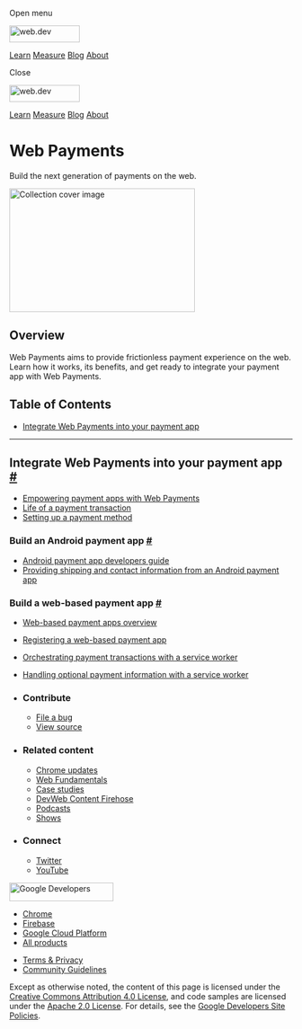 <span class="w-tooltip w-tooltip--left">Open menu</span>

<a href="/" class="gc-analytics-event header-default__logo-link"><img src="/images/lockup.svg" alt="web.dev" class="header-default__logo" width="125" height="30" /></a>

<a href="/learn/" class="gc-analytics-event header-default__link">Learn</a> <a href="/measure/" class="gc-analytics-event header-default__link">Measure</a> <a href="/blog/" class="gc-analytics-event header-default__link">Blog</a> <a href="/about/" class="gc-analytics-event header-default__link">About</a>

<span class="w-tooltip">Close</span>

<a href="/" class="gc-analytics-event"><img src="/images/lockup.svg" alt="web.dev" class="drawer-default__logo" width="125" height="30" /></a>

<a href="/learn/" class="gc-analytics-event drawer-default__link">Learn</a> <a href="/measure/" class="gc-analytics-event drawer-default__link">Measure</a> <a href="/blog/" class="gc-analytics-event drawer-default__link">Blog</a> <a href="/about/" class="gc-analytics-event drawer-default__link">About</a>

Web Payments
============

Build the next generation of payments on the web.

<img src="https://web-dev.imgix.net/image/tcFciHGuF3MxnTr1y5ue01OGLBn2/XrHTPjEPSDdCMduCzJxs.svg" alt="Collection cover image" class="w-masthead-path__image" width="330" height="220" />

Overview
--------

Web Payments aims to provide frictionless payment experience on the web. Learn how it works, its benefits, and get ready to integrate your payment app with Web Payments.

Table of Contents
-----------------

-   <a href="#integrate-web-payments-into-your-payment-app" class="w-path-link">Integrate Web Payments into your payment app</a>

------------------------------------------------------------------------

Integrate Web Payments into your payment app <a href="#integrate-web-payments-into-your-payment-app" class="w-headline-link">#</a>
----------------------------------------------------------------------------------------------------------------------------------

-   <a href="/empowering-payment-apps-with-web-payments/" class="w-path-link">Empowering payment apps with Web Payments</a>
-   <a href="/life-of-a-payment-transaction/" class="w-path-link">Life of a payment transaction</a>
-   <a href="/setting-up-a-payment-method/" class="w-path-link">Setting up a payment method</a>

### Build an Android payment app <a href="#build-an-android-payment-app" class="w-headline-link">#</a>

-   <a href="/android-payment-apps-developers-guide/" class="w-path-link">Android payment app developers guide</a>
-   <a href="/android-payment-apps-delegation/" class="w-path-link">Providing shipping and contact information from an Android payment app</a>

### Build a web-based payment app <a href="#build-a-web-based-payment-app" class="w-headline-link">#</a>

-   <a href="/web-based-payment-apps-overview/" class="w-path-link">Web-based payment apps overview</a>
-   <a href="/registering-a-web-based-payment-app/" class="w-path-link">Registering a web-based payment app</a>
-   <a href="/orchestrating-payment-transactions/" class="w-path-link">Orchestrating payment transactions with a service worker</a>
-   <a href="/handling-optional-payment-information/" class="w-path-link">Handling optional payment information with a service worker</a>

-   ### Contribute

    -   <a href="https://github.com/GoogleChrome/web.dev/issues/new?assignees=&amp;labels=bug&amp;template=bug_report.md&amp;title=" class="w-footer__linkbox-link">File a bug</a>
    -   <a href="https://github.com/googlechrome/web.dev" class="w-footer__linkbox-link">View source</a>

-   ### Related content

    -   <a href="https://blog.chromium.org/" class="w-footer__linkbox-link">Chrome updates</a>
    -   <a href="https://developers.google.com/web/" class="w-footer__linkbox-link">Web Fundamentals</a>
    -   <a href="https://developers.google.com/web/showcase/" class="w-footer__linkbox-link">Case studies</a>
    -   <a href="https://devwebfeed.appspot.com/" class="w-footer__linkbox-link">DevWeb Content Firehose</a>
    -   <a href="/podcasts/" class="w-footer__linkbox-link">Podcasts</a>
    -   <a href="/shows/" class="w-footer__linkbox-link">Shows</a>

-   ### Connect

    -   <a href="https://www.twitter.com/ChromiumDev" class="w-footer__linkbox-link">Twitter</a>
    -   <a href="https://www.youtube.com/user/ChromeDevelopers" class="w-footer__linkbox-link">YouTube</a>

<a href="https://developers.google.com/" class="w-footer__utility-logo-link"><img src="/images/lockup-color.png" alt="Google Developers" class="w-footer__utility-logo" width="185" height="33" /></a>

-   <a href="https://developer.chrome.com/" class="w-footer__utility-link">Chrome</a>
-   <a href="https://firebase.google.com/" class="w-footer__utility-link">Firebase</a>
-   <a href="https://cloud.google.com/" class="w-footer__utility-link">Google Cloud Platform</a>
-   <a href="https://developers.google.com/products" class="w-footer__utility-link">All products</a>

<!-- -->

-   <a href="https://policies.google.com/" class="w-footer__utility-link">Terms &amp; Privacy</a>
-   <a href="/community-guidelines/" class="w-footer__utility-link">Community Guidelines</a>

Except as otherwise noted, the content of this page is licensed under the [Creative Commons Attribution 4.0 License](https://creativecommons.org/licenses/by/4.0/), and code samples are licensed under the [Apache 2.0 License](https://www.apache.org/licenses/LICENSE-2.0). For details, see the [Google Developers Site Policies](https://developers.google.com/terms/site-policies).
